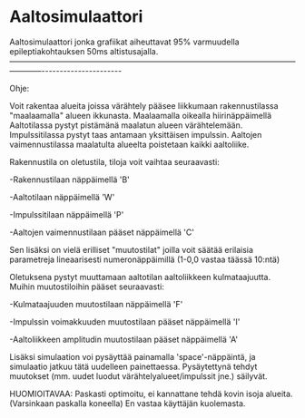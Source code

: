 Aaltosimulaattori
=================

Aaltosimulaattori jonka grafiikat aiheuttavat 95% varmuudella epileptiakohtauksen 50ms altistusajalla.
––––––––––––––––––––––––––––––––––––––––––––––––––––––––––––––––––––––––––––––––----------------------

Ohje:

Voit rakentaa alueita joissa värähtely pääsee liikkumaan rakennustilassa "maalaamalla" alueen ikkunasta.
Maalaamalla oikealla hiirinäppäimellä
Aaltotilassa pystyt pistämänä maalatun alueen värähtelemään.
Impulssitilassa pystyt taas antamaan yksittäisen impulssin.
Aaltojen vaimennustilassa maalatulta alueelta poistetaan kaikki aaltoliike.


Rakennustila on oletustila, tiloja voit vaihtaa seuraavasti:

-Rakennustilaan näppäimellä 'B' 

-Aaltotilaan näppäimellä 'W' 

-Impulssitilaan näppäimellä 'P' 

-Aaltojen vaimennustilaan pääset näppäimellä 'C' 



Sen lisäksi on vielä erilliset "muutostilat" joilla voit säätää erilaisia parametreja lineaarisesti numeronäppäimillä (1-0,0 vastaa täässä 10:ntä)

Oletuksena pystyt muuttamaan aaltotilan aaltoliikkeen kulmataajuutta.
Muihin muutostiloihin pääset seuraavasti:

-Kulmataajuuden muutostilaan näppäimellä 'F' 

-Impulssin voimakkuuden muutostilaan pääset näppäimellä 'I' 

-Aaltoliikkeen amplitudin muutostilaan pääset näppäimellä 'A' 


Lisäksi simulaation voi pysäyttää painamalla 'space'-näppäintä, ja simulaatio jatkuu tätä uudelleen painettaessa.
Pysäytettynä tehdyt muutokset (mm. uudet luodut värähtelyalueet/impulssit jne.) säilyvät.



HUOMIOITAVAA:
Paskasti optimoitu, ei kannattane tehdä kovin isoja alueita. (Varsinkaan paskalla koneella)
En vastaa käyttäjän kuolemasta.
